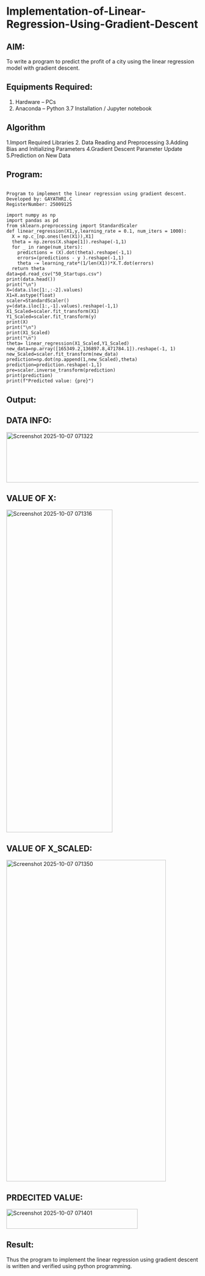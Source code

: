 # Implementation-of-Linear-Regression-Using-Gradient-Descent

## AIM:
To write a program to predict the profit of a city using the linear regression model with gradient descent.

## Equipments Required:
1. Hardware – PCs
2. Anaconda – Python 3.7 Installation / Jupyter notebook

## Algorithm
1.Import Required Libraries
2. Data Reading and Preprocessing
3.Adding Bias and Initializing Parameters
4.Gradient Descent Parameter Update
5.Prediction on New Data
 
## Program:
```

Program to implement the linear regression using gradient descent.
Developed by: GAYATHRI.C
RegisterNumber: 25009125

import numpy as np 
import pandas as pd 
from sklearn.preprocessing import StandardScaler 
def linear_regression(X1,y,learning_rate = 0.1, num_iters = 1000): 
  X = np.c_[np.ones(len(X1)),X1] 
  theta = np.zeros(X.shape[1]).reshape(-1,1) 
  for _ in range(num_iters): 
    predictions = (X).dot(theta).reshape(-1,1) 
    errors=(predictions - y ).reshape(-1,1) 
    theta -= learning_rate*(1/len(X1))*X.T.dot(errors) 
  return theta 
data=pd.read_csv("50_Startups.csv") 
print(data.head()) 
print("\n") 
X=(data.iloc[1:,:-2].values) 
X1=X.astype(float) 
scaler=StandardScaler() 
y=(data.iloc[1:,-1].values).reshape(-1,1) 
X1_Scaled=scaler.fit_transform(X1) 
Y1_Scaled=scaler.fit_transform(y) 
print(X) 
print("\n") 
print(X1_Scaled) 
print("\n") 
theta= linear_regression(X1_Scaled,Y1_Scaled) 
new_data=np.array([165349.2,136897.8,471784.1]).reshape(-1, 1) 
new_Scaled=scaler.fit_transform(new_data) 
prediction=np.dot(np.append(1,new_Scaled),theta) 
prediction=prediction.reshape(-1,1) 
pre=scaler.inverse_transform(prediction) 
print(prediction) 
print(f"Predicted value: {pre}")
```

## Output:
## DATA INFO:
<img width="643" height="132" alt="Screenshot 2025-10-07 071322" src="https://github.com/user-attachments/assets/a57f73c3-2acb-4b4f-b75a-7d41b3376d1b" />

 ## VALUE OF X:
<img width="278" height="845" alt="Screenshot 2025-10-07 071316" src="https://github.com/user-attachments/assets/d344b7ee-eabe-42cb-8909-440251c0635f" />

## VALUE OF X_SCALED:
<img width="418" height="842" alt="Screenshot 2025-10-07 071350" src="https://github.com/user-attachments/assets/d23042bd-8708-40e3-b723-0b84d51b5858" />

## PRDECITED VALUE:
<img width="344" height="52" alt="Screenshot 2025-10-07 071401" src="https://github.com/user-attachments/assets/bea188af-039d-4daf-b91d-9e18d7391bad" />





## Result:
Thus the program to implement the linear regression using gradient descent is written and verified using python programming.
